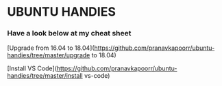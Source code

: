 # UBUNTU HANDIES

### Have a look below at my cheat sheet

[Upgrade from 16.04 to 18.04](https://github.com/pranavkapoorr/ubuntu-handies/tree/master/upgrade to 18.04)


[Install VS Code](https://github.com/pranavkapoorr/ubuntu-handies/tree/master/install vs-code)